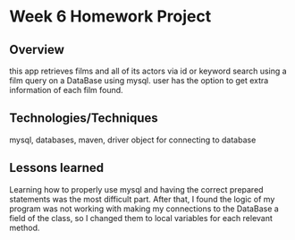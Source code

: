 # Week 6 Homework Project

## Overview
this app retrieves films and all of its actors via id or keyword search using a film query on a DataBase using mysql. user has the option to get extra information of each film found.

## Technologies/Techniques
mysql, databases, maven, driver object for connecting to database 

## Lessons learned
Learning how to properly use mysql and having the correct prepared statements was the most difficult part. After that, I found the logic of my program was not working with making my connections to the DataBase a field of the class, so I changed them to local variables for each relevant method.
